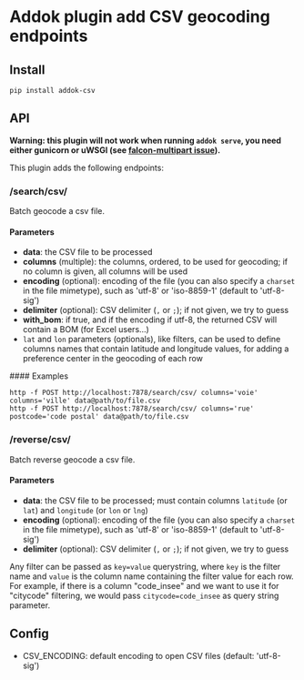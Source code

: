 # Addok plugin add CSV geocoding endpoints

## Install

    pip install addok-csv

## API

**Warning: this plugin will not work when running `addok serve`, you need either
gunicorn or uWSGI (see [falcon-multipart issue](https://github.com/yohanboniface/falcon-multipart/issues/1)).**

This plugin adds the following endpoints:


### /search/csv/

Batch geocode a csv file.

#### Parameters

- **data**: the CSV file to be processed
- **columns** (multiple): the columns, ordered, to be used for geocoding; if no
  column is given, all columns will be used
- **encoding** (optional): encoding of the file (you can also specify a `charset` in the
  file mimetype), such as 'utf-8' or 'iso-8859-1' (default to 'utf-8-sig')
- **delimiter** (optional): CSV delimiter (`,` or `;`); if not given, we try to
  guess
- **with_bom**: if true, and if the encoding if utf-8, the returned CSV will contain
  a BOM (for Excel users…)
- `lat` and `lon` parameters (optionals), like filters, can be used to
  define columns names that contain latitude and longitude
  values, for adding a preference center in the geocoding of each row

#### Examples

    http -f POST http://localhost:7878/search/csv/ columns='voie' columns='ville' data@path/to/file.csv
    http -f POST http://localhost:7878/search/csv/ columns='rue' postcode='code postal' data@path/to/file.csv

### /reverse/csv/

Batch reverse geocode a csv file.

#### Parameters

- **data**: the CSV file to be processed; must contain columns `latitude` (or `lat`) and
  `longitude` (or `lon` or `lng`)
- **encoding** (optional): encoding of the file (you can also specify a `charset` in the
  file mimetype), such as 'utf-8' or 'iso-8859-1' (default to 'utf-8-sig')
- **delimiter** (optional): CSV delimiter (`,` or `;`); if not given, we try to
  guess


Any filter can be passed as `key=value` querystring, where `key` is the filter
name and `value` is the column name containing the filter value for each row.
For example, if there is a column "code_insee" and we want to use it for
"citycode" filtering, we would pass `citycode=code_insee` as query string
parameter.

## Config

- CSV_ENCODING: default encoding to open CSV files (default: 'utf-8-sig')
